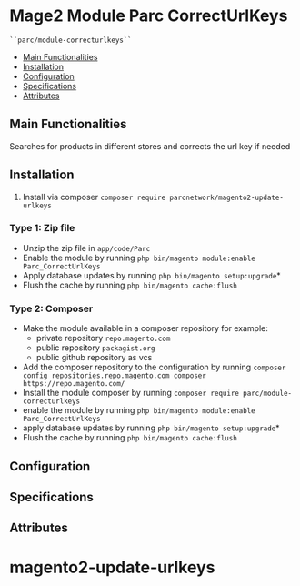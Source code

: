 # Mage2 Module Parc CorrectUrlKeys

    ``parc/module-correcturlkeys``

 - [Main Functionalities](#markdown-header-main-functionalities)
 - [Installation](#markdown-header-installation)
 - [Configuration](#markdown-header-configuration)
 - [Specifications](#markdown-header-specifications)
 - [Attributes](#markdown-header-attributes)


## Main Functionalities
Searches for products in different stores and corrects the url key if needed

## Installation
1. Install via composer
   ```composer require parcnetwork/magento2-update-urlkeys```

### Type 1: Zip file

 - Unzip the zip file in `app/code/Parc`
 - Enable the module by running `php bin/magento module:enable Parc_CorrectUrlKeys`
 - Apply database updates by running `php bin/magento setup:upgrade`\*
 - Flush the cache by running `php bin/magento cache:flush`

### Type 2: Composer

 - Make the module available in a composer repository for example:
    - private repository `repo.magento.com`
    - public repository `packagist.org`
    - public github repository as vcs
 - Add the composer repository to the configuration by running `composer config repositories.repo.magento.com composer https://repo.magento.com/`
 - Install the module composer by running `composer require parc/module-correcturlkeys`
 - enable the module by running `php bin/magento module:enable Parc_CorrectUrlKeys`
 - apply database updates by running `php bin/magento setup:upgrade`\*
 - Flush the cache by running `php bin/magento cache:flush`


## Configuration




## Specifications




## Attributes



# magento2-update-urlkeys
